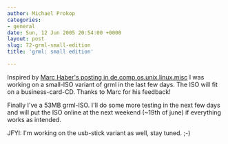 ```yaml
---
author: Michael Prokop
categories:
- general
date: Sun, 12 Jun 2005 20:54:00 +0000
layout: post
slug: 72-grml-small-edition
title: 'grml: small edition'

---
```

Inspired by [Marc Haber's posting in de.comp.os.unix.linux.misc](http://groups.google.at/group/de.comp.os.unix.linux.misc/browse_thread/thread/9c1ea81f6a1d6ae9/5220e8d133791129#5220e8d133791129) I was working on a small\-ISO variant of grml in the last few days. The ISO will fit on a business\-card\-CD. Thanks to Marc for his feedback!

Finally I've a 53MB grml\-ISO. I'll do some more testing in the next few days and will put the ISO online at the next weekend (\~19th of june) if everything works as intended.

JFYI: I'm working on the usb\-stick variant as well, stay tuned. ;\-)
